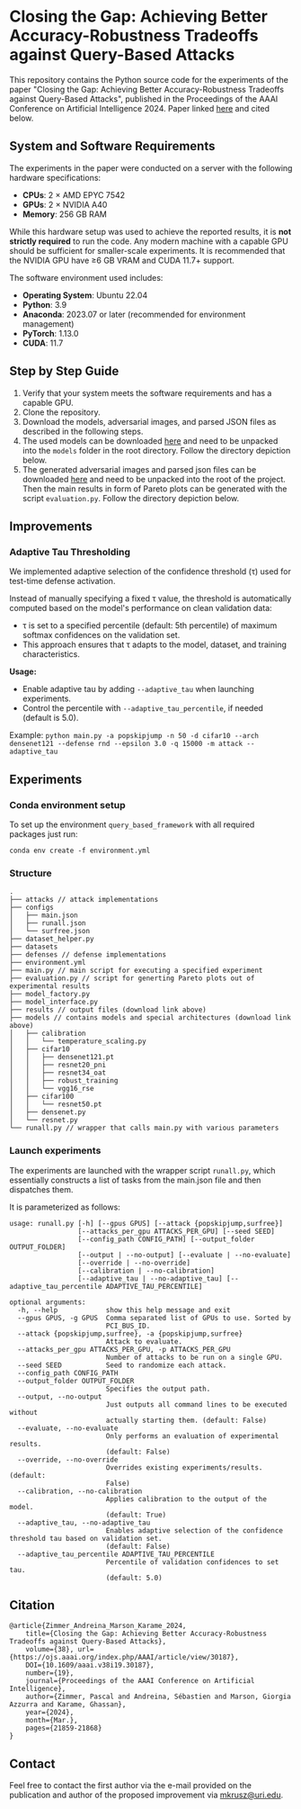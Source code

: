 # Closing the Gap: Achieving Better Accuracy-Robustness Tradeoffs against Query-Based Attacks

This repository contains the Python source code for the experiments of the paper "Closing the Gap: Achieving Better Accuracy-Robustness Tradeoffs against Query-Based Attacks", published in the Proceedings of the AAAI Conference on Artificial Intelligence 2024. Paper linked [here](https://ojs.aaai.org/index.php/AAAI/article/view/30187) and cited below. 

## System and Software Requirements

The experiments in the paper were conducted on a server with the following hardware specifications:

- **CPUs**: 2 × AMD EPYC 7542
- **GPUs**: 2 × NVIDIA A40
- **Memory**: 256 GB RAM

While this hardware setup was used to achieve the reported results, it is **not strictly required** to run the code. Any modern machine with a capable GPU should be sufficient for smaller-scale experiments. It is recommended that the NVIDIA GPU have ≥6 GB VRAM and CUDA 11.7+ support.

The software environment used includes:

- **Operating System**: Ubuntu 22.04
- **Python**: 3.9
- **Anaconda**: 2023.07 or later (recommended for environment management)
- **PyTorch**: 1.13.0
- **CUDA**: 11.7

## Step by Step Guide

1. Verify that your system meets the software requirements and has a capable GPU.
2. Clone the repository.
3. Download the models, adversarial images, and parsed JSON files as described in the following steps.
4. The used models can be downloaded [here](https://ruhr-uni-bochum.sciebo.de/s/R6FGr39LZaqHRPn) and need to be unpacked into the ```models``` folder in the root directory. Follow the directory depiction below.
5. The generated adversarial images and parsed json files can be downloaded [here](https://ruhr-uni-bochum.sciebo.de/s/R6FGr39LZaqHRPn) and need to be unpacked into the root of the project. Then the main results in form of Pareto plots can be generated with the script ```evaluation.py```. Follow the directory depiction below.

## Improvements

### Adaptive Tau Thresholding

We implemented adaptive selection of the confidence threshold (τ) used for test-time defense activation.

Instead of manually specifying a fixed τ value, the threshold is automatically computed based on the model's performance on clean validation data:
- τ is set to a specified percentile (default: 5th percentile) of maximum softmax confidences on the validation set.
- This approach ensures that τ adapts to the model, dataset, and training characteristics.

**Usage:**
- Enable adaptive tau by adding `--adaptive_tau` when launching experiments.
- Control the percentile with `--adaptive_tau_percentile`, if needed (default is 5.0).

Example:
```python main.py -a popskipjump -n 50 -d cifar10 --arch densenet121 --defense rnd --epsilon 3.0 -q 15000 -m attack --adaptive_tau```



## Experiments 

### Conda environment setup

To set up the environment ```query_based_framework``` with all required packages just run:

```
conda env create -f environment.yml
```

### Structure

```
.
├── attacks // attack implementations
├── configs
│   ├── main.json
│   ├── runall.json
│   └── surfree.json
├── dataset_helper.py
├── datasets
├── defenses // defense implementations
├── environment.yml
├── main.py // main script for executing a specified experiment
├── evaluation.py // script for generting Pareto plots out of experimental results
├── model_factory.py
├── model_interface.py
├── results // output files (download link above)
├── models // contains models and special architectures (download link above)
│   ├── calibration
│   │   └── temperature_scaling.py
│   ├── cifar10
│   │   ├── densenet121.pt
│   │   ├── resnet20_pni
│   │   ├── resnet34_oat
│   │   ├── robust_training
│   │   └── vgg16_rse
│   ├── cifar100
│   │   └── resnet50.pt
│   ├── densenet.py
│   └── resnet.py
└── runall.py // wrapper that calls main.py with various parameters
```

### Launch experiments
The experiments are launched with the wrapper script ```runall.py```, which essentially constructs a list of tasks from the main.json file and then dispatches them.

It is parameterized as follows:

```
usage: runall.py [-h] [--gpus GPUS] [--attack {popskipjump,surfree}]
                 [--attacks_per_gpu ATTACKS_PER_GPU] [--seed SEED]
                 [--config_path CONFIG_PATH] [--output_folder OUTPUT_FOLDER]
                 [--output | --no-output] [--evaluate | --no-evaluate]
                 [--override | --no-override]
                 [--calibration | --no-calibration]
                 [--adaptive_tau | --no-adaptive_tau] [--adaptive_tau_percentile ADAPTIVE_TAU_PERCENTILE]

optional arguments:
  -h, --help            show this help message and exit
  --gpus GPUS, -g GPUS  Comma separated list of GPUs to use. Sorted by
                        PCI_BUS_ID.
  --attack {popskipjump,surfree}, -a {popskipjump,surfree}
                        Attack to evaluate.
  --attacks_per_gpu ATTACKS_PER_GPU, -p ATTACKS_PER_GPU
                        Number of attacks to be run on a single GPU.
  --seed SEED           Seed to randomize each attack.
  --config_path CONFIG_PATH
  --output_folder OUTPUT_FOLDER
                        Specifies the output path.
  --output, --no-output
                        Just outputs all command lines to be executed without
                        actually starting them. (default: False)
  --evaluate, --no-evaluate
                        Only performs an evaluation of experimental results.
                        (default: False)
  --override, --no-override
                        Overrides existing experiments/results. (default:
                        False)
  --calibration, --no-calibration
                        Applies calibration to the output of the model.
                        (default: True)
  --adaptive_tau, --no-adaptive_tau
                        Enables adaptive selection of the confidence threshold tau based on validation set.
                        (default: False)
  --adaptive_tau_percentile ADAPTIVE_TAU_PERCENTILE
                        Percentile of validation confidences to set tau.
                        (default: 5.0)
```

## Citation

```
@article{Zimmer_Andreina_Marson_Karame_2024, 
    title={Closing the Gap: Achieving Better Accuracy-Robustness Tradeoffs against Query-Based Attacks}, 
    volume={38}, url={https://ojs.aaai.org/index.php/AAAI/article/view/30187}, 
    DOI={10.1609/aaai.v38i19.30187}, 
    number={19}, 
    journal={Proceedings of the AAAI Conference on Artificial Intelligence}, 
    author={Zimmer, Pascal and Andreina, Sébastien and Marson, Giorgia Azzurra and Karame, Ghassan}, 
    year={2024}, 
    month={Mar.}, 
    pages={21859-21868} 
}
```

## Contact

Feel free to contact the first author via the e-mail provided on the publication and author of the proposed improvement via mkrusz@uri.edu.
